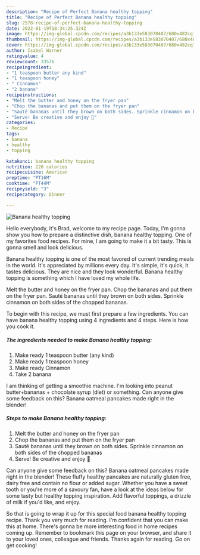 ```yaml
---
description: "Recipe of Perfect Banana healthy topping"
title: "Recipe of Perfect Banana healthy topping"
slug: 2578-recipe-of-perfect-banana-healthy-topping
date: 2022-01-19T18:34:25.324Z
image: https://img-global.cpcdn.com/recipes/a3b133e583070407/680x482cq70/banana-healthy-topping-recipe-main-photo.jpg
thumbnail: https://img-global.cpcdn.com/recipes/a3b133e583070407/680x482cq70/banana-healthy-topping-recipe-main-photo.jpg
cover: https://img-global.cpcdn.com/recipes/a3b133e583070407/680x482cq70/banana-healthy-topping-recipe-main-photo.jpg
author: Isabel Warner
ratingvalue: 4
reviewcount: 33576
recipeingredient:
- "1 teaspoon butter any kind"
- "1 teaspoon honey"
- " Cinnamon"
- "2 banana"
recipeinstructions:
- "Melt the butter and honey on the fryer pan"
- "Chop the bananas and put them on the fryer pan"
- "Sauté bananas until they brown on both sides. Sprinkle cinnamon on both sides of the chopped bananas"
- "Serve! Be creative and enjoy 🤩"
categories:
- Recipe
tags:
- banana
- healthy
- topping

katakunci: banana healthy topping 
nutrition: 228 calories
recipecuisine: American
preptime: "PT16M"
cooktime: "PT44M"
recipeyield: "3"
recipecategory: Dinner

---
```



![Banana healthy topping](https://img-global.cpcdn.com/recipes/a3b133e583070407/680x482cq70/banana-healthy-topping-recipe-main-photo.jpg)

Hello everybody, it's Brad, welcome to my recipe page. Today, I'm gonna show you how to prepare a distinctive dish, banana healthy topping. One of my favorites food recipes. For mine, I am going to make it a bit tasty. This is gonna smell and look delicious.

Banana healthy topping is one of the most favored of current trending meals in the world. It's appreciated by millions every day. It's simple, it's quick, it tastes delicious. They are nice and they look wonderful. Banana healthy topping is something which I have loved my whole life.

Melt the butter and honey on the fryer pan. Chop the bananas and put them on the fryer pan. Sauté bananas until they brown on both sides. Sprinkle cinnamon on both sides of the chopped bananas.


To begin with this recipe, we must first prepare a few ingredients. You can have banana healthy topping using 4 ingredients and 4 steps. Here is how you cook it.

<!--inarticleads1-->

##### The ingredients needed to make Banana healthy topping:

1. Make ready 1 teaspoon butter (any kind)
1. Make ready 1 teaspoon honey
1. Make ready  Cinnamon
1. Take 2 banana


I am thinking of getting a smoothie machine. I&#39;m looking into peanut butter+bananas + chocolate syrup (diet) or something. Can anyone give some feedback on this? Banana oatmeal pancakes made right in the blender! 

<!--inarticleads2-->

##### Steps to make Banana healthy topping:

1. Melt the butter and honey on the fryer pan
1. Chop the bananas and put them on the fryer pan
1. Sauté bananas until they brown on both sides. Sprinkle cinnamon on both sides of the chopped bananas
1. Serve! Be creative and enjoy 🤩


Can anyone give some feedback on this? Banana oatmeal pancakes made right in the blender! These fluffy healthy pancakes are naturally gluten free, dairy free and contain no flour or added sugar. Whether you have a sweet tooth or you&#39;re more of a savoury fan, have a look at the ideas below for some tasty but healthy topping inspiration. Add flavorful toppings, a drizzle of milk if you&#39;d like, and enjoy. 

So that is going to wrap it up for this special food banana healthy topping recipe. Thank you very much for reading. I'm confident that you can make this at home. There's gonna be more interesting food in home recipes coming up. Remember to bookmark this page on your browser, and share it to your loved ones, colleague and friends. Thanks again for reading. Go on get cooking!
